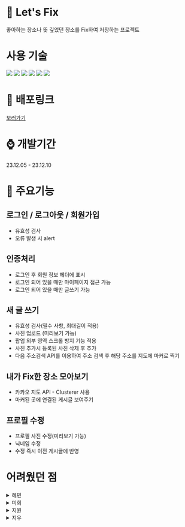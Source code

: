 # 📌 Let's Fix

좋아하는 장소나 뜻 깊었던 장소를 Fix하여 저장하는 프로젝트

# 사용 기술

<img src="https://img.shields.io/badge/React-61DAFB?style=for-the-badge&logo=React&logoColor=white">
<img src="https://img.shields.io/badge/ReactRouter-CA4245?style=for-the-badge&logo=ReactRouter&logoColor=white">
<img src="https://img.shields.io/badge/redux-764ABC?style=for-the-badge&logo=redux&logoColor=white">
<img src="https://img.shields.io/badge/firebase-FFCA28?style=for-the-badge&logo=firebase&logoColor=white">
<img src="https://img.shields.io/badge/styled componets-DB7093?style=for-the-badge&logo=styledomponets&logoColor=white">
<img src="https://img.shields.io/badge/.env-ECD53F?style=for-the-badge&logo=.env&logoColor=white">

# 🔗 배포링크

[보러가기](https://sparta-fan-letter-auth.vercel.app/)

# ⌚ 개발기간

23.12.05 - 23.12.10

# 📌 주요기능

## 로그인 / 로그아웃 / 회원가입

- 유효성 검사
- 오류 발생 시 alert

## 인증처리

- 로그인 후 회원 정보 헤더에 표시
- 로그인 되어 있을 때만 마이페이지 접근 가능
- 로그인 되어 있을 때만 글쓰기 가능

## 새 글 쓰기

- 유효성 검사(필수 사항, 최대길이 적용)
- 사진 업로드 (미리보기 가능)
- 팝업 외부 영역 스크롤 방지 기능 적용
- 사진 추가시 등록된 사진 삭제 후 추가
- 다음 주소검색 API를 이용하여 주소 검색 후 해당 주소를 지도에 마커로 찍기

## 내가 Fix한 장소 모아보기

- 카카오 지도 API - Clusterer 사용
- 마커된 곳에 연결된 게시글 보여주기

## 프로필 수정

- 프로필 사진 수정(미리보기 가능)
- 닉네임 수정
- 수정 즉시 이전 게시글에 반영

# 어려웠던 점

<details><summary> 혜민
</summary>
지도 API의 JS코드를 참고하며 react로 사용하기
</details>
<details><summary> 미희
</summary>
인증처리, 지도화면에 대한 구체적인 기획 부족으로 적용하는 데 어려움, 지도 API 사용법 어려움
</details>
<details><summary> 지원
</summary>
리액트와 firebase의 데이터 동기화와 데이터 양식 문제
</details>
<details><summary> 지우
</summary>
리덕스 툴킷 상태변화 파이어베이스에 대한 이해
</details>
